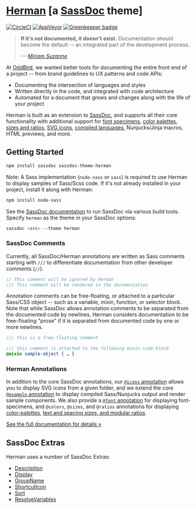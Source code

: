 # [Herman][herman] [a [SassDoc][sassdoc] theme]

[![CircleCI](https://circleci.com/gh/oddbird/sassdoc-theme-herman/tree/master.svg?style=svg)](https://circleci.com/gh/oddbird/sassdoc-theme-herman/tree/master)
[![AppVeyor](https://ci.appveyor.com/api/projects/status/w02fa9k998fywntl/branch/master?svg=true)](https://ci.appveyor.com/project/jgerigmeyer/sassdoc-theme-herman)
[![Greenkeeper badge](https://badges.greenkeeper.io/oddbird/sassdoc-theme-herman.svg)](https://greenkeeper.io/)

> **If it's not documented, it doesn't exist.**
> Documentation should become the default --
> an integrated part of the development process.
>
> <cite>---<a href="http://oddbird.net/authors/miriam/">Miriam Suzanne</a></cite>

At [OddBird][oddbird],
we wanted better tools for documenting
the entire front end of a project --
from brand guidelines to UX patterns and code APIs:

- Documenting the intersection of languages and styles
- Written directly in the code,
  and integrated with code architecture
- Automated for a document that grows and changes
  along with the life of your project

Herman is built as an extension to [SassDoc][sassdoc],
and supports all their core functionality
with additional support for
[font specimens][font-docs], [color palettes][color-preview],
[sizes and ratios][size-preview], [SVG icons][icon-docs],
[compiled languages][example-docs], Nunjucks/Jinja macros, HTML previews,
and more.

[font-docs]: http://oddbird.net/herman/docs/demo_fonts.html
[color-preview]: http://oddbird.net/herman/docs/demo_colors.html
[size-preview]: http://oddbird.net/herman/docs/demo_sizes.html
[icon-docs]: http://oddbird.net/herman/docs/demo_icons.html
[example-docs]: http://oddbird.net/herman/docs/demo_examples.html

## Getting Started

```bash
npm install sassdoc sassdoc-theme-herman
```

Note: A Sass implementation (`node-sass` or `sass`)
is required to use Herman
to display samples of Sass/Scss code.
If it's not already installed in your project,
install it along with Herman:

```bash
npm install node-sass
```

See the [SassDoc documentation](http://sassdoc.com/getting-started/)
to run SassDoc via various build tools.
Specify `herman` as the theme
in your SassDoc options:

```bash
sassdoc <src> --theme herman
```

### SassDoc Comments

Currently,
all SassDoc/Herman annotations are written as Sass comments
starting with `///` to differentiate documentation
from other developer comments (`//`).

```scss
// This comment will be ignored by Herman
/// This comment will be rendered in the documentation
```

Annotation comments can be free-floating,
or attached to a particular Sass/CSS object --
such as a variable, mixin, function, or selector block.
Note that while SassDoc allows annotation comments
to be separated from the documented code by newlines,
Herman considers documentation to be free-floating "prose" if
it is separated from documented code by one or more newlines.

```scss
/// this is a free-floating comment

/// this comment is attached to the following mixin code-block
@mixin sample-object { … }
```

### Herman Annotations

In addition to the core SassDoc annotations,
our [`@icons` annotation][icon-docs] allows you to
display SVG icons from a given folder,
and we extend the core [`@example` annotation][example-docs]
to display compiled Sass/Nunjucks output
and render sample components.
We also provide a [`@font` annotation][font-docs]
for displaying font-specimens,
and `@colors`, `@sizes`, and `@ratios` annotations
for displaying [color-palettes][color-preview],
[text and spacing sizes, and modular ratios][size-preview].

[herman]: http://oddbird.net/herman/
[oddbird]: http://oddbird.net/
[sassdoc]: http://sassdoc.com/

[See the full documentation for details »][docs]

[docs]: http://oddbird.net/herman/docs/CONFIGURATION.html

## SassDoc Extras

Herman uses a number of SassDoc Extras:

- [Description](http://sassdoc.com/extra-tools/#description-description-descriptionpath)
- [Display](http://sassdoc.com/extra-tools/#display-toggle-display)
- [GroupName](http://sassdoc.com/extra-tools/#groups-aliases-groupname)
- [ShortcutIcon](http://sassdoc.com/extra-tools/#shortcut-icon-shortcuticon)
- [Sort](http://sassdoc.com/extra-tools/#sort-sort)
- [ResolveVariables](http://sassdoc.com/extra-tools/#resolved-variables-resolvevariables)
